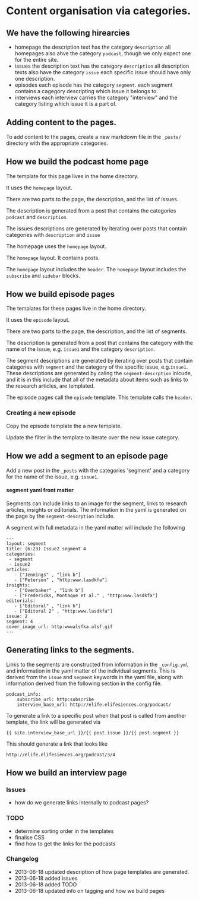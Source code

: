 

# Content organisation via categories. 

## We have the following hirearcies

- homepage
	the description text has the category `description`
	all homepages also ahve the category `podcast`, though we only expect one for the entire site.
- issues
	the description text has the category `description`
	all description texts also have the category `issue`
	each specific issue should have only one description.
- episodes 
	each episode has the category `segment`.
	each segment contains a cagegory descripting which issue it belongs to.
- interviews
	each interview carries the category "interview" and the category listing which issue it is a part of. 


## Adding content to the pages.

To add content to the pages, create a new markdown file in the `_posts/` directory with the appropriate categories. 


## How we build the podcast home page

The template for this page lives in the home directory.  

It uses the `homepage` layout.  

There are two parts to the page, the description, and the list of issues.  

The description is generated from a post that contains the categories `podcast` and `description`. 

The issues descriptions are generated by iterating over posts that contain categories with `description` and `issue`


The homepage uses the `homepage` layout.

The `homepage` layout. It contains posts. 

The `homepage` layout includes the `header`.
The `homepage` layout includes the `subscribe` and `sidebar` blocks.


## How we build episode pages


The templates for these pages live in the home directory.

It uses the `episode` layout.  

There are two parts to the page, the description, and the list of segments.  

The description is generated from a post that contains the category with the name of the issue, e.g. `issue1` and the category `description`. 

The segment descriptions are generated by iterating over posts that contain categories with `segment` and the category of the specific issue, e.g.`issue1`. These descriptions are generated by caling the `segment-descrption` inlcude, and it is in this include that all of the metadata about items such as links to the research articles, are templated.

The episode pages call the `episode` template. This template calls the `header`.


### Creating a new episode

Copy the episode template the a new template.

Update the filter in the template to iterate over the new issue category.


## How we add a segment to an episode page

Add a new post in the `_posts` with the categories 'segment' and a category for the name of the issue, e.g. `issue1`.

#### segment yaml front matter

Segments can include links to an image for the segment, links to research articles, insights or editorials. The information in the yaml is generated on the page by the `segment-descrption` include.

A segment with full metadata in the yaml matter will include the following

	---
	layout: segment
	title: (6:23) Issue2 segment 4
	categories:
	 - segment
	 - issue2
	articles:
	   - ["Jennings" , "link b"]
	   - ["Peterson" , "http:www.lasdkfa"]
	insights:
	   - ["Overbaker" , "link b"]
	   - ["Fredericks, Montaque et al." , "http:www.lasdkfa"]
	editorials:
	   - ["Editoral" , "link b"]
	   - ["Editoral 2" , "http:www.lasdkfa"]
	issue: 2
	segment: 4
	cover_image_url: http:wwwalsfka.alsf.gif
	---


## Generating links to the segments. 

Links to the segments are constructed from information in the `_config.yml` and information in the yaml matter of the individual segments. This is derived from the `issue` and `segment` keywords in the yaml file, along with information derived from the following section in the config file. 

	podcast_info:
	    subscribe_url: http:subscribe
    	interview_base_url: http://elife.elifesiences.org/podcast/


To generate a link to a specific post when that post is called from another template, the link will be generated via

	{{ site.interview_base_url }}/{{ post.issue }}/{{ post.segment }}

This should generate a link that looks like

	http://elife.elifesiences.org/podcast/3/4


## How we build an interview page


### Issues

- how do we generate links internally to podcast pages? 

### TODO

- determine sorting order in the templates
- finalise CSS
- find how to get the links for the podcasts  


### Changelog

- 2013-06-18 updated description of how page templates are generated. 
- 2013-06-18 added issues
- 2013-06-18 added TODO
- 2013-06-18 updated info on tagging and how we build pages